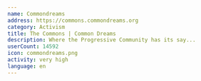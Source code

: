 ```yaml
---
name: Commondreams
address: https://commons.commondreams.org
category: Activism
title: The Commons | Common Dreams
description: Where the Progressive Community has its say...
userCount: 14592
icon: commondreams.png
activity: very high
language: en
---
```

